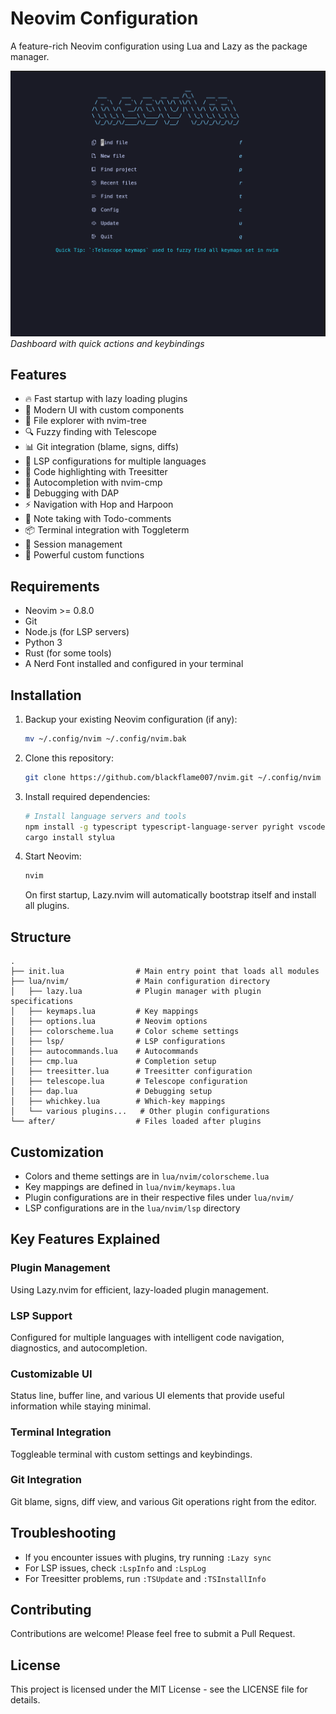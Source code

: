 # Neovim Configuration

A feature-rich Neovim configuration using Lua and Lazy as the package manager.

![Neovim Dashboard](./screenshots/neovim.png)
_Dashboard with quick actions and keybindings_

## Features

- 🔥 Fast startup with lazy loading plugins
- 🧩 Modern UI with custom components
- 🌳 File explorer with nvim-tree
- 🔍 Fuzzy finding with Telescope
- 📊 Git integration (blame, signs, diffs)
- 🧠 LSP configurations for multiple languages
- 🎨 Code highlighting with Treesitter
- 🤖 Autocompletion with nvim-cmp
- 🐞 Debugging with DAP
- ⚡ Navigation with Hop and Harpoon
- 📝 Note taking with Todo-comments
- 📦 Terminal integration with Toggleterm
- 🔄 Session management
- 🔧 Powerful custom functions

## Requirements

- Neovim >= 0.8.0
- Git
- Node.js (for LSP servers)
- Python 3
- Rust (for some tools)
- A Nerd Font installed and configured in your terminal

## Installation

1. Backup your existing Neovim configuration (if any):

   ```bash
   mv ~/.config/nvim ~/.config/nvim.bak
   ```

2. Clone this repository:

   ```bash
   git clone https://github.com/blackflame007/nvim.git ~/.config/nvim
   ```

3. Install required dependencies:

   ```bash
   # Install language servers and tools
   npm install -g typescript typescript-language-server pyright vscode-langservers-extracted
   cargo install stylua
   ```

4. Start Neovim:

   ```bash
   nvim
   ```

   On first startup, Lazy.nvim will automatically bootstrap itself and install all plugins.

## Structure

```
.
├── init.lua                # Main entry point that loads all modules
├── lua/nvim/               # Main configuration directory
│   ├── lazy.lua            # Plugin manager with plugin specifications
│   ├── keymaps.lua         # Key mappings
│   ├── options.lua         # Neovim options
│   ├── colorscheme.lua     # Color scheme settings
│   ├── lsp/                # LSP configurations
│   ├── autocommands.lua    # Autocommands
│   ├── cmp.lua             # Completion setup
│   ├── treesitter.lua      # Treesitter configuration
│   ├── telescope.lua       # Telescope configuration
│   ├── dap.lua             # Debugging setup
│   ├── whichkey.lua        # Which-key mappings
│   └── various plugins...   # Other plugin configurations
└── after/                  # Files loaded after plugins
```

## Customization

- Colors and theme settings are in `lua/nvim/colorscheme.lua`
- Key mappings are defined in `lua/nvim/keymaps.lua`
- Plugin configurations are in their respective files under `lua/nvim/`
- LSP configurations are in the `lua/nvim/lsp` directory

## Key Features Explained

### Plugin Management

Using Lazy.nvim for efficient, lazy-loaded plugin management.

### LSP Support

Configured for multiple languages with intelligent code navigation, diagnostics, and autocompletion.

### Customizable UI

Status line, buffer line, and various UI elements that provide useful information while staying minimal.

### Terminal Integration

Toggleable terminal with custom settings and keybindings.

### Git Integration

Git blame, signs, diff view, and various Git operations right from the editor.

## Troubleshooting

- If you encounter issues with plugins, try running `:Lazy sync`
- For LSP issues, check `:LspInfo` and `:LspLog`
- For Treesitter problems, run `:TSUpdate` and `:TSInstallInfo`

## Contributing

Contributions are welcome! Please feel free to submit a Pull Request.

## License

This project is licensed under the MIT License - see the LICENSE file for details.
